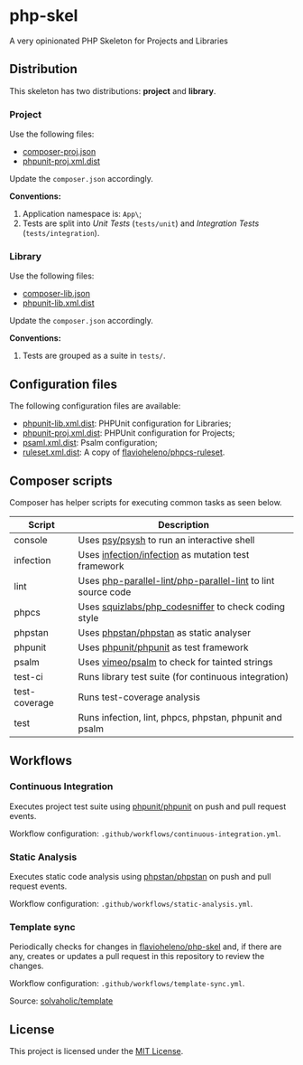 # php-skel

A very opinionated PHP Skeleton for Projects and Libraries

## Distribution

This skeleton has two distributions: **project** and **library**.

### Project

Use the following files:

- [composer-proj.json](composer-proj.json)
- [phpunit-proj.xml.dist](phpunit-proj.xml.dist)

Update the `composer.json` accordingly.

**Conventions:**

1. Application namespace is: `App\`;
2. Tests are split into *Unit Tests* (`tests/unit`) and *Integration Tests* (`tests/integration`).

### Library

Use the following files:

- [composer-lib.json](composer-lib.json)
- [phpunit-lib.xml.dist](phpunit-lib.xml.dist)

Update the `composer.json` accordingly.

**Conventions:**

1. Tests are grouped as a suite in `tests/`.

## Configuration files

The following configuration files are available:

- [phpunit-lib.xml.dist](phpunit-lib.xml.dist): PHPUnit configuration for Libraries;
- [phpunit-proj.xml.dist](phpunit-proj.xml.dist): PHPUnit configuration for Projects;
- [psaml.xml.dist](psaml.xml.dist): Psalm configuration;
- [ruleset.xml.dist](ruleset.xml.dist): A copy of [flavioheleno/phpcs-ruleset](https://github.com/flavioheleno/phpcs-ruleset).

## Composer scripts

Composer has helper scripts for executing common tasks as seen below.

Script        | Description
--------------|------------
console       | Uses [psy/psysh](https://packagist.org/packages/psy/psysh) to run an interactive shell
infection     | Uses [infection/infection](https://packagist.org/packages/infection/infection) as mutation test framework
lint          | Uses [php-parallel-lint/php-parallel-lint](https://packagist.org/packages/php-parallel-lint/php-parallel-lint) to lint source code
phpcs         | Uses [squizlabs/php_codesniffer](https://packagist.org/packages/squizlabs/php_codesniffer) to check coding style
phpstan       | Uses [phpstan/phpstan](https://packagist.org/packages/phpstan/phpstan) as static analyser
phpunit       | Uses [phpunit/phpunit](https://packagist.org/packages/phpunit/phpunit) as test framework
psalm         | Uses [vimeo/psalm](https://packagist.org/packages/vimeo/psalm) to check for tainted strings
test-ci       | Runs library test suite (for continuous integration)
test-coverage | Runs test-coverage analysis
test          | Runs infection, lint, phpcs, phpstan, phpunit and psalm

## Workflows

### Continuous Integration

Executes project test suite using [phpunit/phpunit](https://packagist.org/packages/phpunit/phpunit) on push and pull request events.

Workflow configuration: `.github/workflows/continuous-integration.yml`.

### Static Analysis

Executes static code analysis using [phpstan/phpstan](https://packagist.org/packages/phpstan/phpstan) on push and pull request events.

Workflow configuration: `.github/workflows/static-analysis.yml`.

### Template sync

Periodically checks for changes in [flavioheleno/php-skel](https://github.com/flavioheleno/php-skel) and, if there are any, creates or updates a pull request in this repository to review the changes.

Workflow configuration: `.github/workflows/template-sync.yml`.

Source: [solvaholic/template](https://github.com/solvaholic/template)

## License

This project is licensed under the [MIT License](LICENSE).
